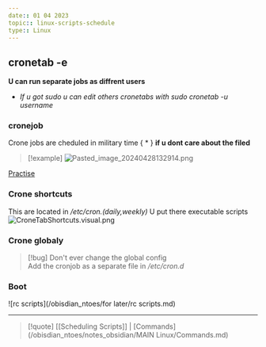 ```yaml
---
date:: 01 04 2023
topic:: linux-scripts-schedule
type:: Linux
---
```

## cronetab -e 
**U can run separate jobs as diffrent users**
- *If u got sudo u can edit others cronetabs with sudo cronetab -u username*
### cronejob
Crone jobs are cheduled in military time 
{ * } **if u dont care about the filed**
>[!example]
>![Pasted_image_20240428132914.png](/static/Pasted_image_20240428132914.png)

[Practise](https://crontab.guru/)
### Crone shortcuts 
This are located in */etc/cron.(daily,weekly)*
 U put there executable scripts
![CroneTabShortcuts.visual.png](/static/CroneTabShortcuts.visual.png)
### Crone globaly
>[!bug] Don't ever change the global config  
Add the cronjob as a separate file in */etc/cron.d*
### Boot  
![rc scripts](/obisdian_ntoes/for later/rc scripts.md)

---


>[!quote] [[Scheduling Scripts]] | [Commands](/obisdian_ntoes/notes_obsidian/MAIN Linux/Commands.md) 